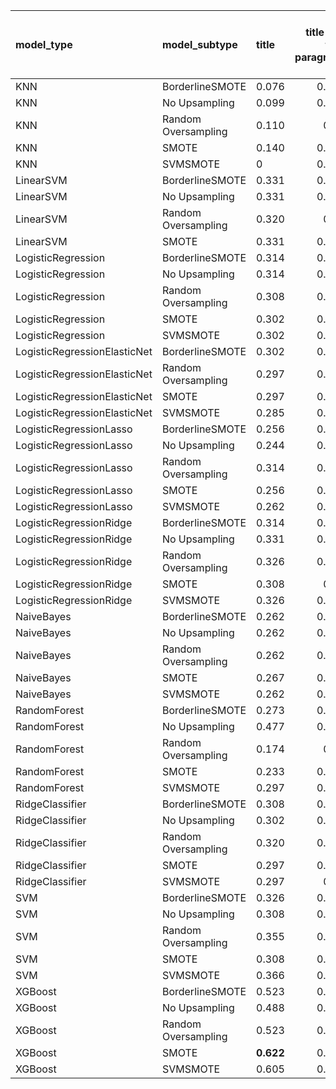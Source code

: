 | model_type                   | model_subtype       | title     |   title and first paragraph |   title and 5 sentences |   title and 10 sentences |   title and first sentence each paragraph | raw text   |
|:-----------------------------|:--------------------|:----------|----------------------------:|------------------------:|-------------------------:|------------------------------------------:|:-----------|
| KNN                          | BorderlineSMOTE     | 0.076     |                       0.337 |                   0.337 |                    0.36  |                                     0.448 | 0.471      |
| KNN                          | No Upsampling       | 0.099     |                       0.105 |                   0.366 |                    0.291 |                                     0.209 | 0.512      |
| KNN                          | Random Oversampling | 0.110     |                       0.36  |                   0.366 |                    0.36  |                                     0.419 | 0.471      |
| KNN                          | SMOTE               | 0.140     |                       0.116 |                   0.337 |                    0.291 |                                     0.436 | 0.459      |
| KNN                          | SVMSMOTE            | 0         |                       0.326 |                   0.331 |                    0.291 |                                     0.448 | 0.488      |
| LinearSVM                    | BorderlineSMOTE     | 0.331     |                       0.453 |                   0.442 |                    0.442 |                                     0.424 | 0.453      |
| LinearSVM                    | No Upsampling       | 0.331     |                       0.407 |                   0.395 |                    0.43  |                                     0.43  | 0.442      |
| LinearSVM                    | Random Oversampling | 0.320     |                       0.39  |                   0.413 |                    0.43  |                                     0.424 | 0.448      |
| LinearSVM                    | SMOTE               | 0.331     |                       0.413 |                   0.465 |                    0.43  |                                     0.419 | 0.448      |
| LogisticRegression           | BorderlineSMOTE     | 0.314     |                       0.448 |                   0.43  |                    0.488 |                                     0.442 | 0.535      |
| LogisticRegression           | No Upsampling       | 0.314     |                       0.419 |                   0.378 |                    0.448 |                                     0.378 | 0.459      |
| LogisticRegression           | Random Oversampling | 0.308     |                       0.413 |                   0.395 |                    0.442 |                                     0.407 | 0.471      |
| LogisticRegression           | SMOTE               | 0.302     |                       0.407 |                   0.372 |                    0.442 |                                     0.401 | 0.471      |
| LogisticRegression           | SVMSMOTE            | 0.302     |                       0.407 |                   0.384 |                    0.442 |                                     0.43  | 0.477      |
| LogisticRegressionElasticNet | BorderlineSMOTE     | 0.302     |                       0.448 |                   0.407 |                    0.453 |                                     0.453 | 0.541      |
| LogisticRegressionElasticNet | Random Oversampling | 0.297     |                       0.424 |                   0.43  |                    0.453 |                                     0.442 | 0.552      |
| LogisticRegressionElasticNet | SMOTE               | 0.297     |                       0.436 |                   0.43  |                    0.442 |                                     0.436 | 0.529      |
| LogisticRegressionElasticNet | SVMSMOTE            | 0.285     |                       0.401 |                   0.395 |                    0.349 |                                     0.436 | 0.483      |
| LogisticRegressionLasso      | BorderlineSMOTE     | 0.256     |                       0.419 |                   0.407 |                    0.436 |                                     0.436 | 0.529      |
| LogisticRegressionLasso      | No Upsampling       | 0.244     |                       0.384 |                   0.378 |                    0.413 |                                     0.453 | 0.535      |
| LogisticRegressionLasso      | Random Oversampling | 0.314     |                       0.413 |                   0.372 |                    0.436 |                                     0.43  | 0.552      |
| LogisticRegressionLasso      | SMOTE               | 0.256     |                       0.442 |                   0.407 |                    0.401 |                                     0.436 | 0.512      |
| LogisticRegressionLasso      | SVMSMOTE            | 0.262     |                       0.448 |                   0.413 |                    0.395 |                                     0.436 | 0.494      |
| LogisticRegressionRidge      | BorderlineSMOTE     | 0.314     |                       0.517 |                   0.43  |                    0.465 |                                     0.477 | 0.506      |
| LogisticRegressionRidge      | No Upsampling       | 0.331     |                       0.413 |                   0.407 |                    0.471 |                                     0.459 | 0.477      |
| LogisticRegressionRidge      | Random Oversampling | 0.326     |                       0.419 |                   0.407 |                    0.465 |                                     0.459 | 0.477      |
| LogisticRegressionRidge      | SMOTE               | 0.308     |                       0.39  |                   0.407 |                    0.465 |                                     0.436 | 0.558      |
| LogisticRegressionRidge      | SVMSMOTE            | 0.326     |                       0.413 |                   0.384 |                    0.419 |                                     0.465 | 0.477      |
| NaiveBayes                   | BorderlineSMOTE     | 0.262     |                       0.465 |                   0.419 |                    0.459 |                                     0.576 | 0.494      |
| NaiveBayes                   | No Upsampling       | 0.262     |                       0.477 |                   0.471 |                    0.459 |                                     0.5   | 0.494      |
| NaiveBayes                   | Random Oversampling | 0.262     |                       0.477 |                   0.471 |                    0.459 |                                     0.494 | 0.500      |
| NaiveBayes                   | SMOTE               | 0.267     |                       0.436 |                   0.424 |                    0.483 |                                     0.564 | 0.494      |
| NaiveBayes                   | SVMSMOTE            | 0.262     |                       0.488 |                   0.483 |                    0.459 |                                     0.5   | 0.494      |
| RandomForest                 | BorderlineSMOTE     | 0.273     |                       0.285 |                   0.407 |                    0.401 |                                     0.366 | 0.419      |
| RandomForest                 | No Upsampling       | 0.477     |                       0.587 |                   0.558 |                    0.506 |                                     0.483 | 0.512      |
| RandomForest                 | Random Oversampling | 0.174     |                       0.32  |                   0.256 |                    0.419 |                                     0.302 | 0.459      |
| RandomForest                 | SMOTE               | 0.233     |                       0.331 |                   0.36  |                    0.366 |                                     0.366 | 0.390      |
| RandomForest                 | SVMSMOTE            | 0.297     |                       0.326 |                   0.343 |                    0.407 |                                     0.372 | 0.424      |
| RidgeClassifier              | BorderlineSMOTE     | 0.308     |                       0.436 |                   0.384 |                    0.424 |                                     0.465 | 0.448      |
| RidgeClassifier              | No Upsampling       | 0.302     |                       0.442 |                   0.378 |                    0.413 |                                     0.442 | 0.436      |
| RidgeClassifier              | Random Oversampling | 0.320     |                       0.436 |                   0.366 |                    0.419 |                                     0.471 | 0.430      |
| RidgeClassifier              | SMOTE               | 0.297     |                       0.436 |                   0.349 |                    0.419 |                                     0.43  | 0.436      |
| RidgeClassifier              | SVMSMOTE            | 0.297     |                       0.36  |                   0.395 |                    0.326 |                                     0.407 | 0.448      |
| SVM                          | BorderlineSMOTE     | 0.326     |                       0.506 |                   0.442 |                    0.506 |                                     0.529 | 0.517      |
| SVM                          | No Upsampling       | 0.308     |                       0.471 |                   0.43  |                    0.424 |                                     0.535 | 0.494      |
| SVM                          | Random Oversampling | 0.355     |                       0.419 |                   0.36  |                    0.366 |                                     0.471 | 0.471      |
| SVM                          | SMOTE               | 0.308     |                       0.453 |                   0.401 |                    0.366 |                                     0.471 | 0.430      |
| SVM                          | SVMSMOTE            | 0.366     |                       0.483 |                   0.436 |                    0.43  |                                     0.506 | 0.488      |
| XGBoost                      | BorderlineSMOTE     | 0.523     |                       0.599 |                   0.529 |                    0.512 |                                     0.512 | 0.570      |
| XGBoost                      | No Upsampling       | 0.488     |                       0.605 |                   0.5   |                    0.465 |                                     0.529 | 0.576      |
| XGBoost                      | Random Oversampling | 0.523     |                       0.616 |                   0.529 |                    0.506 |                                     0.523 | 0.570      |
| XGBoost                      | SMOTE               | **0.622** |                       0.593 |                   0.529 |                    0.517 |                                     0.523 | 0.616      |
| XGBoost                      | SVMSMOTE            | 0.605     |                       0.576 |                   0.535 |                    0.5   |                                     0.535 | **0.622**  |
